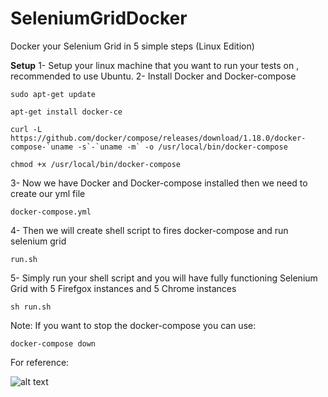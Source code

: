 # SeleniumGridDocker

Docker your Selenium Grid in 5 simple steps (Linux Edition)

**Setup**
1- Setup your linux machine that you want to run your tests on , recommended to use Ubuntu. 
2- Install Docker and Docker-compose

`sudo apt-get update`

`apt-get install docker-ce`

``curl -L https://github.com/docker/compose/releases/download/1.18.0/docker-compose-`uname -s`-`uname -m` -o /usr/local/bin/docker-compose
``

`chmod +x /usr/local/bin/docker-compose`

3- Now we have Docker and Docker-compose installed then we need to create our yml file

`docker-compose.yml`

4- Then we will create shell script to fires docker-compose and run selenium grid

`run.sh`

5- Simply run your shell script and you will have fully functioning Selenium Grid with 5 Firefgox instances and 5 Chrome instances

`sh run.sh`


Note: 
If you want to stop the docker-compose you can use:
 
`docker-compose down`

For reference: 

![alt text](https://raw.githubusercontent.com/username/projectname/master/path/to/docker_Linux.png)
